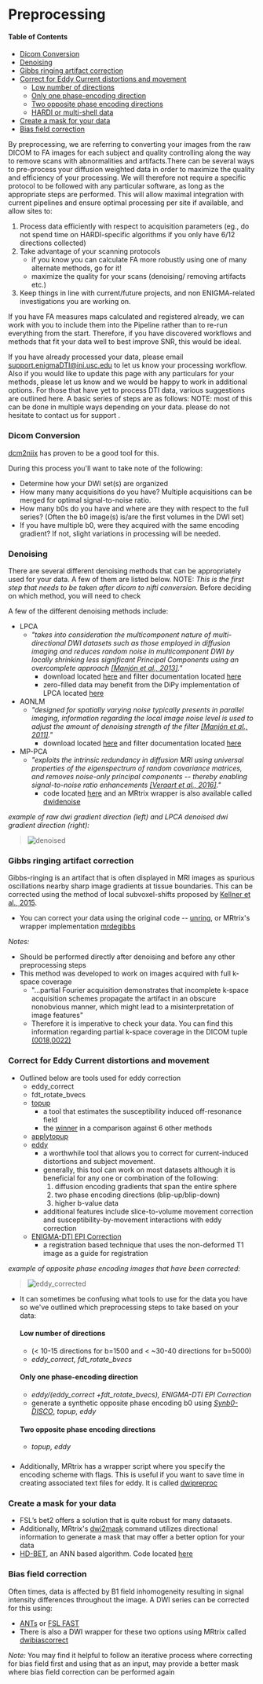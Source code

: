 # Preprocessing
#### Table of Contents
- [Dicom Conversion](#dicom-conversion)
- [Denoising](#denoising)
- [Gibbs ringing artifact correction](#gibbs-ringing-artifact-correction)
- [Correct for Eddy Current distortions and movement](#correct-for-eddy-current-distortions-and-movement)
    + [Low number of directions](#low-number-of-directions)
    + [Only one phase-encoding direction](#only-one-phase-encoding-direction)
    + [Two opposite phase encoding directions](#two-opposite-phase-encoding-directions)
    + [HARDI or multi-shell data](#hardi-or-multi-shell-data)
- [Create a mask for your data](#create-a-mask-for-your-data)
- [Bias field correction](#bias-field-correction)

By preprocessing, we are referring to converting your images from the raw DICOM to FA images for each subject and quality controlling along the way to remove scans with abnormalities and artifacts.There can be several ways to pre-process your diffusion weighted data in order to maximize the quality and efficiency of your processing.
We will therefore not require a specific protocol to be followed with any particular software, as long as the appropriate steps are performed. This will allow maximal integration with current pipelines and ensure optimal processing per site if available, and allow sites to:

1. Process data efficiently with respect to acquisition parameters (eg., do not spend time on HARDI-specific algorithms if you only have 6/12 directions collected)
2. Take advantage of your scanning protocols
    * if you know you can calculate FA more robustly using one of many alternate methods, go for it!
    * maximize the quality for your scans (denoising/ removing artifacts etc.)
3. Keep things in line with current/future projects, and non ENIGMA-related investigations you are working on.

If you have FA measures maps calculated and registered already, we can work with you to include them into the Pipeline rather than to re-run everything from the start. Therefore, if you have discovered workflows and methods that fit your data well to best improve SNR, this would be ideal.

If you have already processed your data, please email support.enigmaDTI@ini.usc.edu to let us know your processing workflow. Also if you would like to update this page with any particulars for your methods, please let us know and we would be happy to work in additional options.
For those that have yet to process DTI data, various suggestions are outlined here. A basic series of steps are as follows: NOTE: most of this can be done in multiple ways depending on your data. please do not hesitate to contact us for support .

### Dicom Conversion
[dcm2niix](https://github.com/rordenlab/dcm2niix) has proven to be a good tool for this.

During this process you'll want to take note of the following:
* Determine how your DWI set(s) are organized
* How many many acquisitions do you have? Multiple acquisitions can be merged for optimal signal-to-noise ratio.
* How many b0s do you have and where are they with respect to the full series? (Often the b0 image(s) is/are the first volumes in the DWI set)
* If you have multiple b0, were they acquired with the same encoding gradient? If not, slight variations in processing will be needed.

### Denoising
There are several different denoising methods that can be appropriately used for your data. A few of them are listed below. NOTE: *This is the first step that needs to be taken after dicom to nifti conversion.*
Before deciding on which method, you will need to check 

A few of the different denoising methods include:
 * LPCA
    * _"takes into consideration the multicomponent nature of multi-directional DWI datasets such as those employed in diffusion imaging and reduces random noise in multicomponent DWI by locally shrinking less significant Principal Components using an overcomplete approach [[Manjón et al., 2013]](https://journals.plos.org/plosone/article?id=10.1371/journal.pone.0073021)."_
        * download located [here](https://drive.google.com/file/d/0B9aYHyqVxr04aEpobURaZFhNTmM/edit) and filter documentation located [here](https://sites.google.com/site/pierrickcoupe/softwares/denoising-for-medical-imaging/dwi-denoising/dwi-denoising-software)   
        * zero-filled data may benefit from the DiPy implementation of LPCA located [here](https://dipy.org/documentation/1.0.0./reference/dipy.denoise/)
 * AONLM
    * _"designed for spatially varying noise typically presents in parallel imaging, information regarding the local image noise level is used to adjust the amount of denoising strength of the filter [[Manjón et al., 2011]](https://www.hal.inserm.fr/inserm-00454564/en/)."_
        * download located [here](https://drive.google.com/file/d/0B9aYHyqVxr04aEpobURaZFhNTmM/edit) and filter documentation located [here](https://sites.google.com/site/pierrickcoupe/softwares/denoising-for-medical-imaging/dwi-denoising/dwi-denoising-software)    
* MP-PCA
    * _"exploits the intrinsic redundancy in diffusion MRI using universal properties of the eigenspectrum of random covariance matrices, and removes noise-only principal components -- thereby enabling signal-to-noise ratio enhancements [[Veraart et al., 2016]](https://www.ncbi.nlm.nih.gov/pubmed/27523449)."_
        * code located [here](https://github.com/sunenj/MP-PCA-Denoising) and an MRtrix wrapper is also available called [dwidenoise](https://mrtrix.readthedocs.io/en/latest/reference/commands/dwidenoise.html)

_example of raw dwi gradient direction (left) and LPCA denoised dwi gradient direction (right):_
    
>![denoised](images/denoised.png)


### Gibbs ringing artifact correction
Gibbs-ringing is an artifact that is often displayed in MRI images as spurious oscillations nearby sharp image gradients at tissue boundaries. This can be corrected using the method of local subvoxel-shifts proposed by [Kellner et al., 2015](https://www.ncbi.nlm.nih.gov/pubmed/26745823).

* You can correct your data using the original code -- [unring](https://bitbucket.org/reisert/unring/src/master/), or MRtrix's wrapper implementation [mrdegibbs](https://mrtrix.readthedocs.io/en/latest/reference/commands/mrdegibbs.html)
  
_Notes:_
  * Should be performed directly after denoising and before any other preprocessing steps
  * This method was developed to work on images acquired with full k-space coverage
    * "...partial Fourier acquisition demonstrates that incomplete k‐space acquisition schemes propagate the artifact in an obscure nonobvious manner, which might lead to a misinterpretation of image features"
    * Therefore it is imperative to check your data. You can find this information regarding partial k-space coverage in the DICOM tuple [(0018,0022)](http://dicomlookup.com/lookup.asp?sw=Tnumber&q=(0018,0022)) 

### Correct for Eddy Current distortions and movement
* Outlined below are tools used for eddy correction
    * eddy_correct
    * fdt_rotate_bvecs
    * [topup](https://fsl.fmrib.ox.ac.uk/fsl/fslwiki/topup)
        * a tool that estimates the susceptibility induced off-resonance field 
        * the [winner](https://www.biorxiv.org/content/10.1101/766139v2.abstract?%3Fcollection=) in a comparison against 6 other methods 
    * [applytopup](https://fsl.fmrib.ox.ac.uk/fsl/fslwiki/topup/ApplyTopupUsersGuide)
    * [eddy](https://fsl.fmrib.ox.ac.uk/fsl/fslwiki/eddy/UsersGuide)
        * a worthwhile tool that allows you to correct for current-induced distortions and subject movement.
        * generally, this tool can work on most datasets although it is beneficial for any one or combination of the following:
            1.    diffusion encoding gradients that span the entire sphere
            2.    two phase encoding directions (blip-up/blip-down)
            3.    higher b-value data
        * additional features include slice-to-volume movement correction and susceptibility-by-movement interactions with eddy correction    
    * [ENIGMA-DTI EPI Correction](https://github.com/ENIGMA-git/ENIGMA_DTI_02_EPI_Correction)
        * a registration based technique that uses the non-deformed T1 image as a guide for registration 

_example of opposite phase encoding images that have been corrected:_
>![eddy_corrected](images/eddy_corrected.png)

* It can sometimes be confusing what tools to use for the data you have so we've outlined which preprocessing steps to take based on your data:
    

    #### Low number of directions 
    - (< 10-15 directions for b=1500 and < ~30-40 directions for b=5000)
    - *eddy_correct, fdt_rotate_bvecs*
    #### Only one phase-encoding direction
    - *eddy/(eddy_correct +fdt_rotate_bvecs), ENIGMA-DTI EPI Correction*
    - generate a synthetic opposite phase encoding b0 using [*Synb0-DISCO*](https://github.com/MASILab/Synb0-DISCO), *topup, eddy*
    #### Two opposite phase encoding directions
    - *topup, eddy*

### 
* Additionally, MRtrix has a wrapper script where you specify the encoding scheme with flags. This is useful if you want to save time in creating associated text files for eddy. It is called [dwipreproc](https://mrtrix.readthedocs.io/en/latest/reference/scripts/dwipreproc.html)


### Create a mask for your data
* FSL’s bet2 offers a solution that is quite robust for many datasets.
* Additionally, MRtrix's [dwi2mask](https://mrtrix.readthedocs.io/en/latest/reference/commands/dwi2mask.html) command utilizes directional information to generate a mask that may offer a better option for your data
* [HD-BET](https://onlinelibrary.wiley.com/doi/full/10.1002/hbm.24750), an ANN based algorithm. Code located [here](https://github.com/MIC-DKFZ/HD-BET)

### Bias field correction
Often times, data is affected by B1 field inhomogeneity resulting in signal intensity differences throughout the image. A DWI series can be corrected for this using:
* [ANTs](https://www.ncbi.nlm.nih.gov/pubmed/?term=%22N4%22+AND+%22Tustison+N4ITK%22) or [FSL FAST](https://fsl.fmrib.ox.ac.uk/fsl/fslwiki/FAST)
* There is also a DWI wrapper for these two options using MRtrix called [dwibiascorrect](https://mrtrix.readthedocs.io/en/latest/reference/commands/dwibiascorrect.html)

_Note:_ You may find it helpful to follow an iterative process where correcting for bias field first and using that as an input, may provide a better mask where bias field correction can be performed again 

